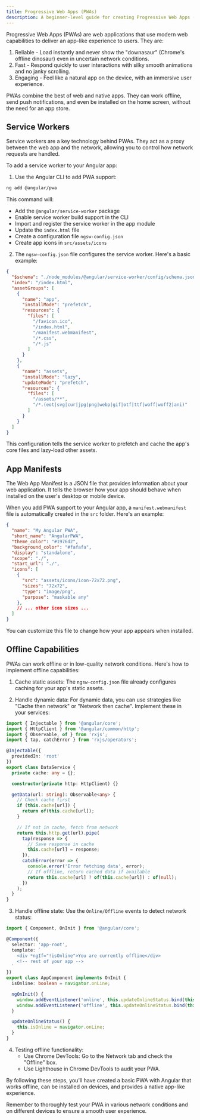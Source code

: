 ```yaml
---
title: Progressive Web Apps (PWAs)
description: A beginner-level guide for creating Progressive Web Apps (PWAs) with Angular
---
```


Progressive Web Apps (PWAs) are web applications that use modern web capabilities to deliver an app-like experience to users. They are:

1. Reliable - Load instantly and never show the "downasaur" (Chrome's offline dinosaur) even in uncertain network conditions.
2. Fast - Respond quickly to user interactions with silky smooth animations and no janky scrolling.
3. Engaging - Feel like a natural app on the device, with an immersive user experience.

PWAs combine the best of web and native apps. They can work offline, send push notifications, and even be installed on the home screen, without the need for an app store.

## Service Workers

Service workers are a key technology behind PWAs. They act as a proxy between the web app and the network, allowing you to control how network requests are handled.

To add a service worker to your Angular app:

1. Use the Angular CLI to add PWA support:

```bash
ng add @angular/pwa
```

This command will:
- Add the `@angular/service-worker` package
- Enable service worker build support in the CLI
- Import and register the service worker in the app module
- Update the `index.html` file
- Create a configuration file `ngsw-config.json`
- Create app icons in `src/assets/icons`

2. The `ngsw-config.json` file configures the service worker. Here's a basic example:

```json
{
  "$schema": "./node_modules/@angular/service-worker/config/schema.json",
  "index": "/index.html",
  "assetGroups": [
    {
      "name": "app",
      "installMode": "prefetch",
      "resources": {
        "files": [
          "/favicon.ico",
          "/index.html",
          "/manifest.webmanifest",
          "/*.css",
          "/*.js"
        ]
      }
    },
    {
      "name": "assets",
      "installMode": "lazy",
      "updateMode": "prefetch",
      "resources": {
        "files": [
          "/assets/**",
          "/*.(eot|svg|cur|jpg|png|webp|gif|otf|ttf|woff|woff2|ani)"
        ]
      }
    }
  ]
}
```

This configuration tells the service worker to prefetch and cache the app's core files and lazy-load other assets.

## App Manifests

The Web App Manifest is a JSON file that provides information about your web application. It tells the browser how your app should behave when installed on the user's desktop or mobile device.

When you add PWA support to your Angular app, a `manifest.webmanifest` file is automatically created in the `src` folder. Here's an example:

```json
{
  "name": "My Angular PWA",
  "short_name": "AngularPWA",
  "theme_color": "#1976d2",
  "background_color": "#fafafa",
  "display": "standalone",
  "scope": "./",
  "start_url": "./",
  "icons": [
    {
      "src": "assets/icons/icon-72x72.png",
      "sizes": "72x72",
      "type": "image/png",
      "purpose": "maskable any"
    },
    // ... other icon sizes ...
  ]
}
```

You can customize this file to change how your app appears when installed.

## Offline Capabilities

PWAs can work offline or in low-quality network conditions. Here's how to implement offline capabilities:

1. Cache static assets:
   The `ngsw-config.json` file already configures caching for your app's static assets.

2. Handle dynamic data:
   For dynamic data, you can use strategies like "Cache then network" or "Network then cache". Implement these in your services:

```typescript
import { Injectable } from '@angular/core';
import { HttpClient } from '@angular/common/http';
import { Observable, of } from 'rxjs';
import { tap, catchError } from 'rxjs/operators';

@Injectable({
  providedIn: 'root'
})
export class DataService {
  private cache: any = {};

  constructor(private http: HttpClient) {}

  getData(url: string): Observable<any> {
    // Check cache first
    if (this.cache[url]) {
      return of(this.cache[url]);
    }

    // If not in cache, fetch from network
    return this.http.get(url).pipe(
      tap(response => {
        // Save response in cache
        this.cache[url] = response;
      }),
      catchError(error => {
        console.error('Error fetching data', error);
        // If offline, return cached data if available
        return this.cache[url] ? of(this.cache[url]) : of(null);
      })
    );
  }
}
```

3. Handle offline state:
   Use the `Online/Offline` events to detect network status:

```typescript
import { Component, OnInit } from '@angular/core';

@Component({
  selector: 'app-root',
  template: `
    <div *ngIf="!isOnline">You are currently offline</div>
    <!-- rest of your app -->
  `
})
export class AppComponent implements OnInit {
  isOnline: boolean = navigator.onLine;

  ngOnInit() {
    window.addEventListener('online', this.updateOnlineStatus.bind(this));
    window.addEventListener('offline', this.updateOnlineStatus.bind(this));
  }

  updateOnlineStatus() {
    this.isOnline = navigator.onLine;
  }
}
```

4. Testing offline functionality:
   - Use Chrome DevTools: Go to the Network tab and check the "Offline" box.
   - Use Lighthouse in Chrome DevTools to audit your PWA.

By following these steps, you'll have created a basic PWA with Angular that works offline, can be installed on devices, and provides a native app-like experience.

Remember to thoroughly test your PWA in various network conditions and on different devices to ensure a smooth user experience.